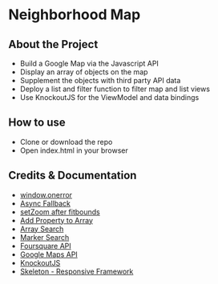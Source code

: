 # Neighborhood Map

## About the Project
- Build a Google Map via the Javascript API
- Display an array of objects on the map
- Supplement the objects with third party API data
- Deploy a list and filter function to filter map and list views
- Use KnockoutJS for the ViewModel and data bindings

## How to use
- Clone or download the repo
- Open index.html in your browser

## Credits & Documentation

- [window.onerror](http://stackoverflow.com/questions/3677783/is-it-possible-to-catch-exceptions-thrown-in-a-javascript-async-callback)
- [Async Fallback](https://discussions.udacity.com/t/handling-google-maps-in-async-and-fallback/34282)
- [setZoom after fitbounds](http://stackoverflow.com/questions/15719951/google-maps-api-v3-auto-center-map-with-multiple-markers)
- [Add Property to Array](http://stackoverflow.com/questions/9952126/add-property-to-javascript-array)
- [Array Search](http://www.w3schools.com/jsref/jsref_indexof_array.asp)
- [Marker Search](https://discussions.udacity.com/t/no-idea-how-to-implement-the-search-function/182184/12)
- [Foursquare API](https://developer.foursquare.com/docs/venues/search)
- [Google Maps API](https://developers.google.com/maps/documentation/javascript/)
- [KnockoutJS](http://knockoutjs.com/documentation/introduction.html)
- [Skeleton - Responsive Framework](http://getskeleton.com/)